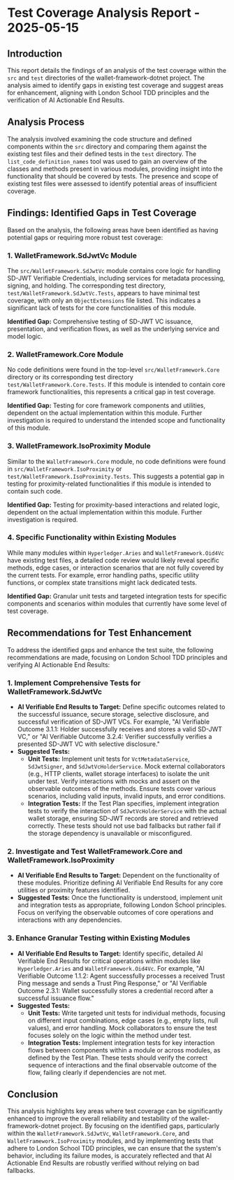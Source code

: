# Test Coverage Analysis Report - 2025-05-15

## Introduction

This report details the findings of an analysis of the test coverage within the `src` and `test` directories of the wallet-framework-dotnet project. The analysis aimed to identify gaps in existing test coverage and suggest areas for enhancement, aligning with London School TDD principles and the verification of AI Actionable End Results.

## Analysis Process

The analysis involved examining the code structure and defined components within the `src` directory and comparing them against the existing test files and their defined tests in the `test` directory. The `list_code_definition_names` tool was used to gain an overview of the classes and methods present in various modules, providing insight into the functionality that should be covered by tests. The presence and scope of existing test files were assessed to identify potential areas of insufficient coverage.

## Findings: Identified Gaps in Test Coverage

Based on the analysis, the following areas have been identified as having potential gaps or requiring more robust test coverage:

### 1. WalletFramework.SdJwtVc Module

The `src/WalletFramework.SdJwtVc` module contains core logic for handling SD-JWT Verifiable Credentials, including services for metadata processing, signing, and holding. The corresponding test directory, `test/WalletFramework.SdJwtVc.Tests`, appears to have minimal test coverage, with only an `ObjectExtensions` file listed. This indicates a significant lack of tests for the core functionalities of this module.

**Identified Gap:** Comprehensive testing of SD-JWT VC issuance, presentation, and verification flows, as well as the underlying service and model logic.

### 2. WalletFramework.Core Module

No code definitions were found in the top-level `src/WalletFramework.Core` directory or its corresponding test directory `test/WalletFramework.Core.Tests`. If this module is intended to contain core framework functionalities, this represents a critical gap in test coverage.

**Identified Gap:** Testing for core framework components and utilities, dependent on the actual implementation within this module. Further investigation is required to understand the intended scope and functionality of this module.

### 3. WalletFramework.IsoProximity Module

Similar to the `WalletFramework.Core` module, no code definitions were found in `src/WalletFramework.IsoProximity` or `test/WalletFramework.IsoProximity.Tests`. This suggests a potential gap in testing for proximity-related functionalities if this module is intended to contain such code.

**Identified Gap:** Testing for proximity-based interactions and related logic, dependent on the actual implementation within this module. Further investigation is required.

### 4. Specific Functionality within Existing Modules

While many modules within `Hyperledger.Aries` and `WalletFramework.Oid4Vc` have existing test files, a detailed code review would likely reveal specific methods, edge cases, or interaction scenarios that are not fully covered by the current tests. For example, error handling paths, specific utility functions, or complex state transitions might lack dedicated tests.

**Identified Gap:** Granular unit tests and targeted integration tests for specific components and scenarios within modules that currently have some level of test coverage.

## Recommendations for Test Enhancement

To address the identified gaps and enhance the test suite, the following recommendations are made, focusing on London School TDD principles and verifying AI Actionable End Results:

### 1. Implement Comprehensive Tests for WalletFramework.SdJwtVc

*   **AI Verifiable End Results to Target:** Define specific outcomes related to the successful issuance, secure storage, selective disclosure, and successful verification of SD-JWT VCs. For example, "AI Verifiable Outcome 3.1.1: Holder successfully receives and stores a valid SD-JWT VC," or "AI Verifiable Outcome 3.2.4: Verifier successfully verifies a presented SD-JWT VC with selective disclosure."
*   **Suggested Tests:**
    *   **Unit Tests:** Implement unit tests for `VctMetadataService`, `SdJwtSigner`, and `SdJwtVcHolderService`. Mock external collaborators (e.g., HTTP clients, wallet storage interfaces) to isolate the unit under test. Verify interactions with mocks and assert on the observable outcomes of the methods. Ensure tests cover various scenarios, including valid inputs, invalid inputs, and error conditions.
    *   **Integration Tests:** If the Test Plan specifies, implement integration tests to verify the interaction of `SdJwtVcHolderService` with the actual wallet storage, ensuring SD-JWT records are stored and retrieved correctly. These tests should not use bad fallbacks but rather fail if the storage dependency is unavailable or misconfigured.

### 2. Investigate and Test WalletFramework.Core and WalletFramework.IsoProximity

*   **AI Verifiable End Results to Target:** Dependent on the functionality of these modules. Prioritize defining AI Verifiable End Results for any core utilities or proximity features identified.
*   **Suggested Tests:** Once the functionality is understood, implement unit and integration tests as appropriate, following London School principles. Focus on verifying the observable outcomes of core operations and interactions with any dependencies.

### 3. Enhance Granular Testing within Existing Modules

*   **AI Verifiable End Results to Target:** Identify specific, detailed AI Verifiable End Results for critical operations within modules like `Hyperledger.Aries` and `WalletFramework.Oid4Vc`. For example, "AI Verifiable Outcome 1.1.2: Agent successfully processes a received Trust Ping message and sends a Trust Ping Response," or "AI Verifiable Outcome 2.3.1: Wallet successfully stores a credential record after a successful issuance flow."
*   **Suggested Tests:**
    *   **Unit Tests:** Write targeted unit tests for individual methods, focusing on different input combinations, edge cases (e.g., empty lists, null values), and error handling. Mock collaborators to ensure the test focuses solely on the logic within the method under test.
    *   **Integration Tests:** Implement integration tests for key interaction flows between components within a module or across modules, as defined by the Test Plan. These tests should verify the correct sequence of interactions and the final observable outcome of the flow, failing clearly if dependencies are not met.

## Conclusion

This analysis highlights key areas where test coverage can be significantly enhanced to improve the overall reliability and testability of the wallet-framework-dotnet project. By focusing on the identified gaps, particularly within the `WalletFramework.SdJwtVc`, `WalletFramework.Core`, and `WalletFramework.IsoProximity` modules, and by implementing tests that adhere to London School TDD principles, we can ensure that the system's behavior, including its failure modes, is accurately reflected and that AI Actionable End Results are robustly verified without relying on bad fallbacks.

